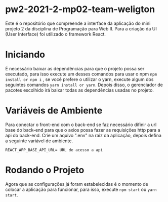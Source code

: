 # pw2-2021-2-mp02-team-weligton

Este é o repositório que compreende a interface da aplicação do mini projeto 2 da disciplina de Programação para Web II. Para a criação da UI (User Interface) foi utilizado o framework React.

# Iniciando

É necessário baixar as dependências para que o projeto possa ser executado, para isso execute um desses comandos para usar o npm `npm install or npm i` , se você prefere o utilizar o yarn, execute algum dos seguintes comandos `yarn install or yarn`. Depois disso, o gerenciador de pacotes escolhido irá baixar todas as dependências usadas no projeto.

# Variáveis de Ambiente

Para conectar o front-end com o back-end se faz necessário difinir a url base do back-end para que o axios possa fazer as requisições http para a api do back-end. Crie um aquivo ".env" na raiz da aplicação, depois defina a seguinte variável de ambiente.

```
REACT_APP_BASE_API_URL= URL de acesso a api
```

# Rodando o Projeto

Agora que as configurações já foram estabelecidas é o momento de colocar a aplicação para funcionar, para isso, execute `npm start` ou `yarn start`.
